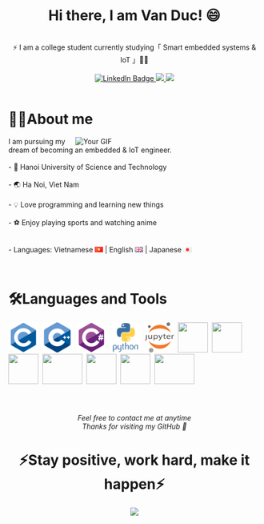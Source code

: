 <div align="center">
  <h1><b>Hi there, I am Van Duc! 😄</b></h1>
</div>
<div align="center">
  <br>⚡ I am a college student currently studying「 Smart embedded systems & IoT 」👨‍🏫
  <br> <br>
</div>
<div id="badges" align="center">
  <a href="https://www.linkedin.com/in/ngvnduc">
    <img src="https://img.shields.io/badge/LinkedIn-blue?style=for-the-badge&logo=linkedin&logoColor=white" alt="LinkedIn Badge"/>
  </a>
  <a href="https://www.facebook.com/vd.ngn.1">
    <img src="https://img.shields.io/badge/Facebook-1877F2?style=for-the-badge&logo=facebook&logoColor=white"/>
  </a>
  <a href="mailto:vanduc051103@gmail.com">
    <img src="https://img.shields.io/badge/Gmail-D14836?style=for-the-badge&logo=gmail&logoColor=white"/>
  </a>
</div>
<br>
<div>
  <h1>👨‍💻About me</h1>
</div>
<img align="right" src="https://camo.githubusercontent.com/19db51af5f90f1b152bc0b9078f5fe97053955be5074f03f17019c70345bdcdb/68747470733a2f2f6d69726f2e6d656469756d2e636f6d2f6d61782f313336302f302a37513379765349765f7430696f4a2d5a2e676966" alt="Your GIF" width="370"/>
I am pursuing my dream of becoming an embedded & IoT engineer. <br><br>
- 🏫 Hanoi University of Science and Technology <br><br>
- 🌏 Ha Noi, Viet Nam <br><br>
- 💡 Love programming and learning new things <br><br>
- ⚽ Enjoy playing sports and watching anime <br><br>
<p>
- Languages:
Vietnamese <img src="icon/vn.png"/>
 | English <img src="icon/gb.png"/>
 | Japanese <img src="icon/jp.png"/>
</p>
<br>
<div>
  <h1>🛠️Languages and Tools</h1>
</div>
<div>
  <img src="https://github.com/devicons/devicon/blob/master/icons/c/c-original.svg" width="60" height="60"/>&nbsp;
  <img src="https://github.com/devicons/devicon/blob/master/icons/cplusplus/cplusplus-original.svg" width="60" height="60"/>&nbsp;
  <img src="https://github.com/devicons/devicon/blob/master/icons/csharp/csharp-original.svg" width="60" height="60"/>&nbsp;
  <img src="https://github.com/devicons/devicon/blob/master/icons/python/python-original-wordmark.svg" width="60" height="60"/>&nbsp;
  <img src="https://github.com/devicons/devicon/blob/master/icons/jupyter/jupyter-original-wordmark.svg" width="60" height="60"/>&nbsp;
  <img src="https://github.com/ngvnduck/ngvnduck/assets/119344467/703d6322-6294-4adb-8557-988161f49bcf" width="60" height="60"/>&nbsp;
  <img src="https://github.com/ngvnduck/ngvnduck/assets/119344467/054c0870-0c31-4200-a5b0-2c0ba101ed1f" width="60" height="60"/>&nbsp;
  <img src="https://github.com/ngvnduck/ngvnduck/assets/119344467/47a1d1b0-fb1f-4b0b-8613-abdd05d02385" width="60" height="60"/>&nbsp;
  <img src="https://github.com/ngvnduck/ngvnduck/assets/119344467/061ff817-3e75-4434-a921-6cc342bf97b3" width="80" height="60"/>&nbsp;
  <img src="https://github.com/ngvnduck/ngvnduck/assets/119344467/2a9f1c5b-298b-439d-9355-c27892fc1f96" width="60" height="60"/>&nbsp;
  <img src="https://github.com/ngvnduck/ngvnduck/assets/119344467/06fc364d-c761-4e77-bba8-aebb0e09ddfb" width="60" height="60"/>&nbsp;
  <img src="https://github.com/ngvnduck/ngvnduck/assets/119344467/3b6186a8-4556-456a-a2b3-4836fd877b32" width="80" height="60"/>&nbsp;
</div>
<div>
  <h1></h1>
</div>
<br>
<div align="center">
  <em>Feel free to contact me at anytime <br>
  Thanks for visiting my GitHub 🚀
  </em>
  <h1>⚡Stay positive, work hard, make it happen⚡</h1>
  <img src="https://media.tenor.com/kR7OOCL-nroAAAAC/ryo-yamada-thumbs-up.gif"/>
</div>
